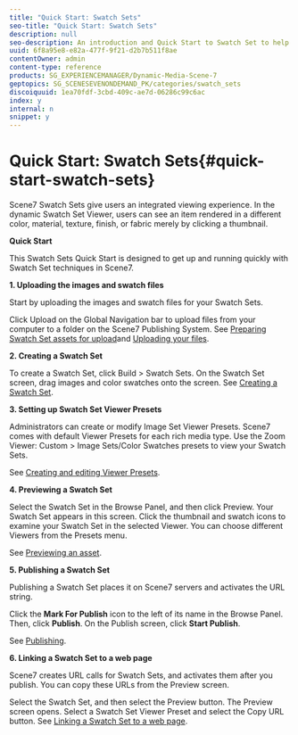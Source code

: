```yaml
---
title: "Quick Start: Swatch Sets"
seo-title: "Quick Start: Swatch Sets"
description: null
seo-description: An introduction and Quick Start to Swatch Set to help you get up and running quickly.
uuid: 6f8a95e8-e82a-477f-9f21-d2b7b511f8ae
contentOwner: admin
content-type: reference
products: SG_EXPERIENCEMANAGER/Dynamic-Media-Scene-7
geptopics: SG_SCENESEVENONDEMAND_PK/categories/swatch_sets
discoiquuid: 1ea70fdf-3cbd-409c-ae7d-06286c99c6ac
index: y
internal: n
snippet: y
---
```


# Quick Start: Swatch Sets{#quick-start-swatch-sets}

Scene7 Swatch Sets give users an integrated viewing experience. In the dynamic Swatch Set Viewer, users can see an item rendered in a different color, material, texture, finish, or fabric merely by clicking a thumbnail.

**Quick Start**

This Swatch Sets Quick Start is designed to get up and running quickly with Swatch Set techniques in Scene7.

**1. Uploading the images and swatch files**

Start by uploading the images and swatch files for your Swatch Sets.

Click Upload on the Global Navigation bar to upload files from your computer to a folder on the Scene7 Publishing System. See [Preparing Swatch Set assets for upload](preparing-swatch-set-assets-upload.md#preparing_swatch_set_assets_for_upload)and [Uploading your files](uploading-files.md#uploading_your_files).

**2. Creating a Swatch Set**

To create a Swatch Set, click Build &gt; Swatch Sets. On the Swatch Set screen, drag images and color swatches onto the screen. See [Creating a Swatch Set](creating-swatch-set.md#creating_a_swatch_set).

**3. Setting up Swatch Set Viewer Presets**

Administrators can create or modify Image Set Viewer Presets. Scene7 comes with default Viewer Presets for each rich media type. Use the Zoom Viewer: Custom &gt; Image Sets/Color Swatches presets to view your Swatch Sets.

See [Creating and editing Viewer Presets](application-setup.md#adding_and_editing_viewer_presets).

**4. Previewing a Swatch Set**

Select the Swatch Set in the Browse Panel, and then click Preview. Your Swatch Set appears in this screen. Click the thumbnail and swatch icons to examine your Swatch Set in the selected Viewer. You can choose different Viewers from the Presets menu.

See [Previewing an asset](previewing-asset.md#previewing_an_asset).

**5. Publishing a Swatch Set**

Publishing a Swatch Set places it on Scene7 servers and activates the URL string.

Click the **Mark For Publish** icon to the left of its name in the Browse Panel. Then, click **Publish**. On the Publish screen, click **Start Publish**.

See [Publishing](publishing-files.md#publishing_files).

**6. Linking a Swatch Set to a web page**

Scene7 creates URL calls for Swatch Sets, and activates them after you publish. You can copy these URLs from the Preview screen.

Select the Swatch Set, and then select the Preview button. The Preview screen opens. Select a Swatch Set Viewer Preset and select the Copy URL button. See [Linking a Swatch Set to a web page](linking-swatch-set-web-page.md#linking_a_swatch_set_to_a_web_page).
